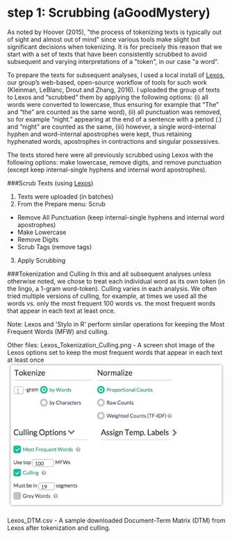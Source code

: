 # step 1: Scrubbing (aGoodMystery)

As noted by Hoover (2015), "the process of tokenizing texts is typically out of sight and almost out of mind" since various tools make slight but significant decisions when tokenizing. It is for precisely this reason that we start with a set of texts that have been consistently scrubbed to avoid subsequent and varying interpretations of a "token", in our case "a word". 

To prepare the texts for subsequent analyses, I used a local install of [Lexos](http://lexos.wheatoncollege.edu), our group’s web-based, open-source workflow of tools for such work (Kleinman, LeBlanc, Drout and Zhang, 2016). I uploaded the group of texts to Lexos and “scrubbed” them by applying the following options: (i) all words were converted to lowercase, thus ensuring for example that “The” and “the” are counted as the same word), (ii) all punctuation was removed, so for example “night.” appearing at the end of a sentence with a period (.) and “night” are counted as the same, (iii) however, a single word-internal hyphen and word-internal apostrophes were kept, thus retaining hyphenated words, apostrophes in contractions and singular possessives. 


The texts stored here were all previously scrubbed using Lexos with the following options: make lowercase, remove digits, and remove punctuation (except keep internal-single hyphens and internal word apostrophes). 


###Scrub Texts (using [Lexos](http://lexos.wheatoncollege.edu))
1. Texts were uploaded (in batches)
2. From the Prepare menu: Scrub
  * Remove All Punctuation (keep internal-single hyphens and internal word apostrophes)
  * Make Lowercase
  * Remove Digits
  * Scrub Tags (remove tags)
3. Apply Scrubbing

###Tokenization and Culling
In this and all subsequent analyses unless otherwise noted, we chose to treat each individual word as its own token (in the lingo, a 1-gram word-token). Culling varies in each analysis. We often tried multiple versions of culling, for example, at times we used all the words vs. only the most frequent 100 words vs. the most frequent words that appear in each text at least once.

Note:
Lexos and 'Stylo in R' perform similar operations for keeping the Most Frequent Words (MFW) and culling.

Other files:
Lexos_Tokenization_Culling.png - A screen shot image of the Lexos options set to keep the most frequent words that appear in each text at least once
![alt text](https://github.com/WheatonCS/aGoodMystery/blob/master/step_1_Scrubbing_Tokenization_Culling/Lexos_Tokenization_Culling.png "Culling options")

Lexos_DTM.csv - A sample downloaded Document-Term Matrix (DTM) from Lexos after tokenization and culling. 

